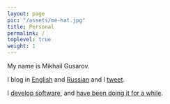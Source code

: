 ```yaml
---
layout: page
pic: "/assets/me-hat.jpg"
title: Personal
permalink: /
toplevel: true
weight: 1
---
```

My name is Mikhail Gusarov.

I blog in [English](https://blog.dottedmag.net/) and
[Russian](https://dottedmag.dreamwidth.org/) and
I [tweet](https://twitter.com/dottedmag).

I [develop software](/software), and [have been doing it for a while](/cv).
